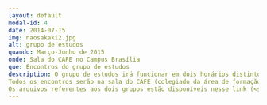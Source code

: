 ```yaml
---
layout: default
modal-id: 4
date: 2014-07-15
img: naosakaki2.jpg
alt: grupo de estudos
quando: Março-Junho de 2015
onde: Sala do CAFE no Campus Brasília
que: Encontros do grupo de estudos
description: O grupo de estudos irá funcionar em dois horários distintos no primeiro semestre de 2015. No turno vespertino os encontros ocorrerão, todas as terças, das 14 às 16, com foco na linha de pesquisa *filosofia da arte*. No turno matutino o grupo irá se encontrar todas as sextas, das 09h às 11h, com foco nas leituras vinculadas à linha de pesquisa *corpo e filosofia*. 
Todos os encontros serão na sala do CAFE (colegiado da área de formação essencial) do Campus Brasília, próximo à sala dos professores.
Os arquivos referentes aos dois grupos estão disponíveis nesse link (<small>em breve</small>).
---
```


